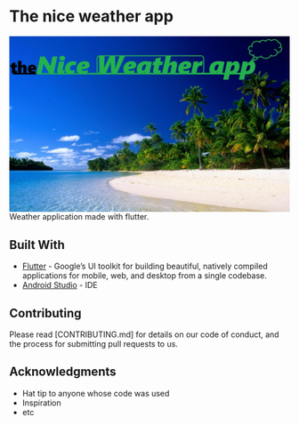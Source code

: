
# The nice weather app
<img align="left" src="https://github.com/erikmaide/test/blob/master/app1.jpg">
Weather application made with flutter.


## Built With

* [Flutter](https://flutter.dev/) - Google’s UI toolkit for building beautiful, natively compiled applications for mobile, web, and desktop from a single codebase.
* [Android Studio](https://developer.android.com/studio) - IDE


## Contributing

Please read [CONTRIBUTING.md] for details on our code of conduct, and the process for submitting pull requests to us.

## Acknowledgments

* Hat tip to anyone whose code was used
* Inspiration
* etc


